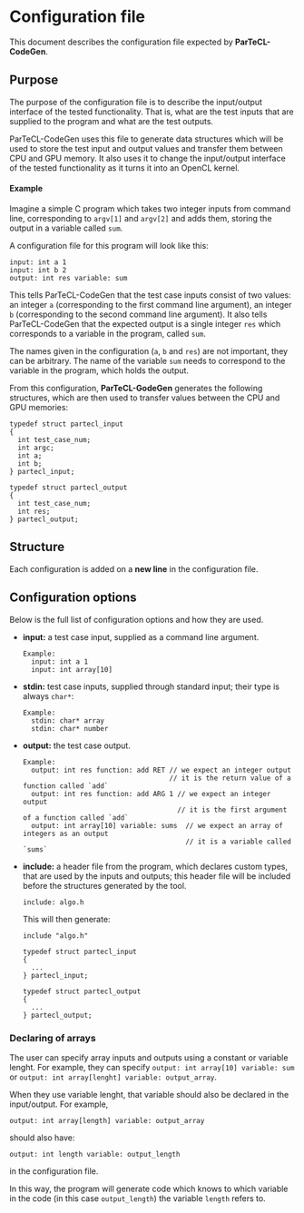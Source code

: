 # Configuration file

This document describes the configuration file expected by **ParTeCL-CodeGen**.

## Purpose

The purpose of the configuration file is to describe the input/output interface of the tested functionality.
That is, what are the test inputs that are supplied to the program and what are the test outputs.

ParTeCL-CodeGen uses this file to generate data structures which will be used to store the test input and output values and transfer them between CPU and GPU memory.
It also uses it to change the input/output interface of the tested functionality as it turns it into an OpenCL kernel.

#### Example

Imagine a simple C program which takes two integer inputs from command line, corresponding to `argv[1]` and `argv[2]` and adds them, storing the output in a variable called `sum`.

A configuration file for this program will look like this:

```
input: int a 1
input: int b 2
output: int res variable: sum 
```

This tells ParTeCL-CodeGen that the test case inputs consist of two values: an integer `a` (corresponding to the first command line argument), an integer `b` (corresponding to the second command line argument). 
It also tells ParTeCL-CodeGen that the expected output is a single integer `res` which corresponds to a variable in the program, called `sum`.

The names given in the configuration (`a`, `b` and `res`) are not important, they can be arbitrary.
The name of the variable `sum` needs to correspond to the variable in the program, which holds the output.

From this configuration, **ParTeCL-GodeGen** generates the following structures, which are then used to transfer values between the CPU and GPU memories:

```
typedef struct partecl_input
{
  int test_case_num;
  int argc;
  int a;
  int b;
} partecl_input;

typedef struct partecl_output
{
  int test_case_num;
  int res;
} partecl_output;
```

## Structure

Each configuration is added on a **new line** in the configuration file.

## Configuration options

Below is the full list of configuration options and how they are used.

* **input:** a test case input, supplied as a command line argument.
  ``` 
  Example:
    input: int a 1
    input: int array[10]
  ```

* **stdin:** test case inputs, supplied through standard input; their type is always `char*`:
  ``` 
  Example:
    stdin: char* array 
    stdin: char* number
  ```

* **output:** the test case output. 
  ``` 
  Example:
    output: int res function: add RET // we expect an integer output 
                                      // it is the return value of a function called `add`
    output: int res function: add ARG 1 // we expect an integer output 
                                        // it is the first argument of a function called `add`
    output: int array[10] variable: sums  // we expect an array of integers as an output 
                                          // it is a variable called `sums`
  ```

* **include:** a header file from the program, which declares custom types, that are used by the inputs and outputs; this header file will be included before the structures generated by the tool.
  ```
  include: algo.h
  ```
  This will then generate:
  ```
  include "algo.h"

  typedef struct partecl_input
  {
    ...
  } partecl_input;

  typedef struct partecl_output
  {
    ...
  } partecl_output;
  ```

### Declaring of arrays

The user can specify array inputs and outputs using a constant or variable lenght.
For example, they can specify `output: int array[10] variable: sum` or `output: int array[lenght] variable: output_array`.

When they use variable lenght, that variable should also be declared in the input/output.
For example,

`output: int array[length] variable: output_array`

should also have:

`output: int length variable: output_length` 

in the configuration file.

In this way, the program will generate code which knows to which variable in the code (in this case `output_length`) the variable `length` refers to.
